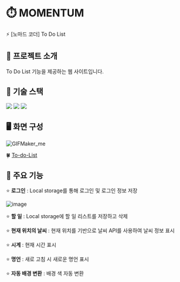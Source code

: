 # ⏱️ MOMENTUM
:zap: [노마드 코더] To Do List


## 📄 프로젝트 소개
To Do List 기능을 제공하는 웹 사이트입니다.

## 🚀 기술 스택
<img src="https://img.shields.io/badge/html5-E34F26?style=for-the-badge&logo=html5&logoColor=white"> <img src="https://img.shields.io/badge/css-1572B6?style=for-the-badge&logo=css3&logoColor=white"> <img src="https://img.shields.io/badge/javascript-F7DF1E?style=for-the-badge&logo=javascript&logoColor=black"> 

## 🖥️ 화면 구성
![GIFMaker_me](https://github.com/world-dv/MOMENTUM/assets/79013520/28c0ce26-0be5-40b3-a27c-3cb602d22d9f)

🍀
[To-do-List](https://world-dv.github.io/MOMENTUM/)

## 🔗 주요 기능

⭐
**로그인**
: Local storage를 통해 로그인 및 로그인 정보 저장

![image](https://github.com/world-dv/MOMENTUM/assets/79013520/cb907c98-2f53-44a6-be97-daa3b1d5643f)

⭐
**할 일**
: Local storage에 할 일 리스트를 저장하고 삭제

⭐
**현재 위치의 날씨**
: 현재 위치를 기반으로 날씨 API를 사용하여 날씨 정보 표시

⭐
**시계**
: 현재 시간 표시

⭐
**명언**
: 새로 고침 시 새로운 명언 표시


⭐
**자동 배경 변환**
: 배경 색 자동 변환
